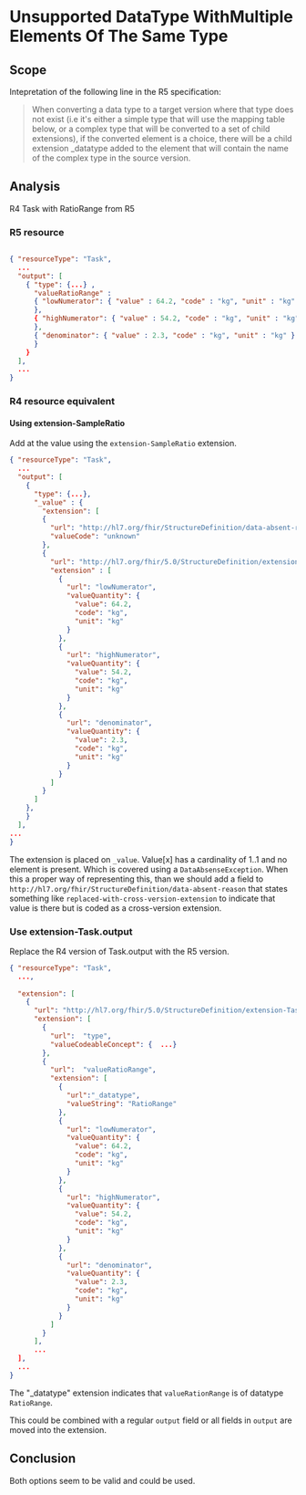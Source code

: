 # Unsupported DataType WithMultiple Elements Of The Same Type

## Scope

Intepretation of the following line in the R5 specification:

> When converting a data type to a target version where that type does not exist (i.e it's either a simple type that will use the mapping table below, or a complex type that will be converted to a set of child extensions), if the converted element is a choice, there will be a child extension _datatype added to the element that will contain the name of the complex type in the source version.

## Analysis

R4 Task with RatioRange from R5

### R5 resource

```json

{ "resourceType": "Task",
  ...
  "output": [
    { "type": {...} ,
      "valueRatioRange" :
      { "lowNumerator": { "value" : 64.2, "code" : "kg", "unit" : "kg" }
      },
      { "highNumerator": { "value" : 54.2, "code" : "kg", "unit" : "kg" }
      },
      { "denominator": { "value" : 2.3, "code" : "kg", "unit" : "kg" }
      }
    }
  ],
  ...
}
```

### R4 resource equivalent

#### Using extension-SampleRatio

Add at the value using the `extension-SampleRatio` extension. 
```json
{ "resourceType": "Task",
  ...
  "output": [
    {
      "type": {...},
      "_value" : {
        "extension": [
        {
          "url": "http://hl7.org/fhir/StructureDefinition/data-absent-reason",
          "valueCode": "unknown"
        },
        {
          "url": "http://hl7.org/fhir/5.0/StructureDefinition/extension-SampleRatio",
          "extension" : [
            {
              "url": "lowNumerator",
              "valueQuantity": {
                "value": 64.2,
                "code": "kg",
                "unit": "kg"
              }
            },
            {
              "url": "highNumerator",
              "valueQuantity": {
                "value": 54.2,
                "code": "kg",
                "unit": "kg"
              }
            },
            {
              "url": "denominator",
              "valueQuantity": {
                "value": 2.3,
                "code": "kg",
                "unit": "kg"
              }
            }
          ]
        }
      ]
    },
    }
  ],
...
}
```
The extension is placed on `_value`. Value[x] has a cardinality of 1..1 and no element is present. Which is covered using a `DataAbsenseException`. When this a proper way of representing this, than we should add a field to `http://hl7.org/fhir/StructureDefinition/data-absent-reason` that states something like `replaced-with-cross-version-extension` to indicate that value is there but is coded as a cross-version extension. 

### Use extension-Task.output 

Replace the R4 version of Task.output with the R5 version.

```json
{ "resourceType": "Task",
  ...,
  
  "extension": [
    {
      "url": "http://hl7.org/fhir/5.0/StructureDefinition/extension-Task.output",
      "extension": [
        {
          "url":  "type",
          "valueCodeableConcept": {  ...}
        },
        {
          "url":  "valueRatioRange",
          "extension": [
            {
              "url":"_datatype",
              "valueString": "RatioRange"
            },
            {
              "url": "lowNumerator",
              "valueQuantity": {
                "value": 64.2,
                "code": "kg",
                "unit": "kg"
              }
            },
            {
              "url": "highNumerator",
              "valueQuantity": {
                "value": 54.2,
                "code": "kg",
                "unit": "kg"
              }
            },
            {
              "url": "denominator",
              "valueQuantity": {
                "value": 2.3,
                "code": "kg",
                "unit": "kg"
              }
            }
          ]
        }
      ],
      ...
  ],
  ...
}
```

The "_datatype" extension indicates that `valueRationRange` is of datatype `RatioRange`.

This could be combined with a regular `output` field or all fields in `output` are moved into the extension.

## Conclusion

Both options seem to be valid and could be used.
